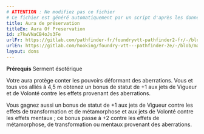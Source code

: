 ```yaml
---
# ATTENTION : Ne modifiez pas ce fichier
# Ce fichier est généré automatiquement par un script d'après les données du module Foundry VTT officiel et de sa traduction
title: Aura de préservation
titleEn: Aura Of Preservation
id: z7kwVNaCB4oJs3Fe
urlFr: https://gitlab.com/pathfinder-fr/foundryvtt-pathfinder2-fr/-/blob/master/data/feats/z7kwVNaCB4oJs3Fe.htm
urlEn: https://gitlab.com/hooking/foundry-vtt---pathfinder-2e/-/blob/master/packs/data/feats.db/aura-of-preservation.json
layout: dons
---
```

**Prérequis** <a class="entity-link" data-pack="pf2e.feats-srd" data-id="u3qBWp8ecalSwEk4" draggable="true">Serment ésotérique</a>

Votre aura protège conter les pouvoirs déformant des aberrations. Vous et tous vos alliés à 4,5 m obtenez un bonus de statut de +1 aux jets de Vigueur et de Volonté contre les effets provenant des aberrations.

Vous gagnez aussi un bonus de statut de +1 aux jets de Vigueur contre les effets de transformation et de métamorphose et aux jets de Volonté contre les effets mentaux ; ce bonus passe à +2 contre les effets de métamorphose, de transformation ou mentaux provenant des aberrations.
